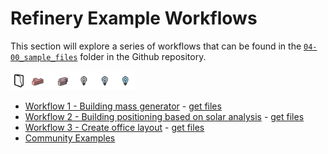 # Refinery Example Workflows

This section will explore a series of workflows that can be found in the [`04-00_sample_files`](https://github.com/DynamoDS/RefineryPrimer/tree/master/07-workflows/07-00_sample_files) folder in the Github repository.

<img src="../../.gitbook/assets/sample/workflows3.png" style="width:200px;"/>

* [Workflow 1 - Building mass generator](04-01_workflow-1-building-mass-generator.md) - [get files](04-00_sample_files/workflow1) 
* [Workflow 2 - Building positioning based on solar analysis](04-02_workflow-2-building-positioning-based-on-solar-analysis.md) -  [get files](04-00_sample_files/workflow2) 
* [Workflow 3 - Create office layout](04-03_workflow-3-office-layout.md) - [get files](04-00_sample_files/workflow3) 
* [Community Examples](04-04_community-examples.md)